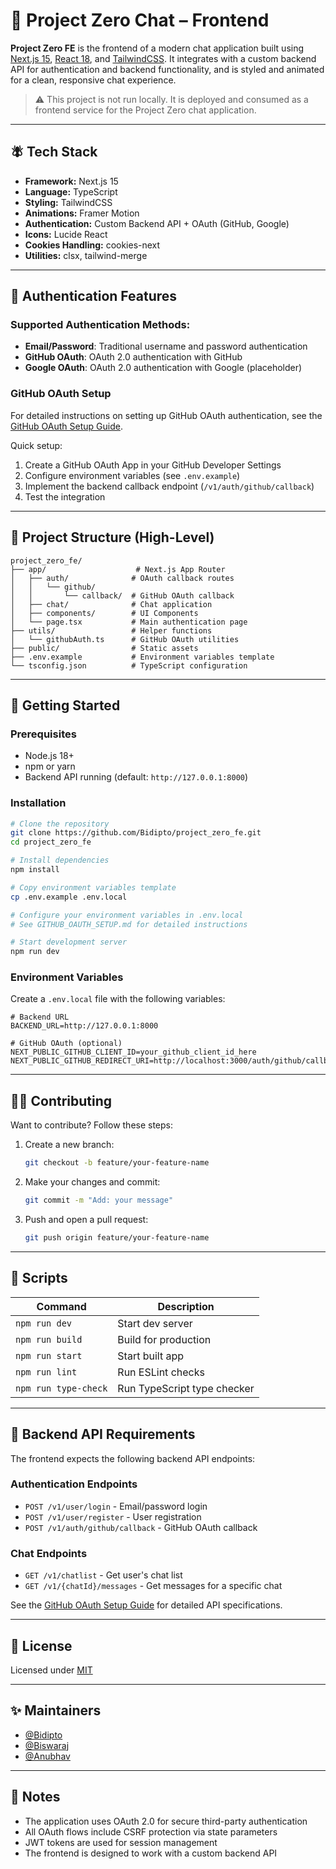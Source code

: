 # 💬 Project Zero Chat – Frontend

**Project Zero FE** is the frontend of a modern chat application built using [Next.js 15](https://nextjs.org/), [React 18](https://reactjs.org/), and [TailwindCSS](https://tailwindcss.com/). It integrates with a custom backend API for authentication and backend functionality, and is styled and animated for a clean, responsive chat experience.

> ⚠️ This project is not run locally. It is deployed and consumed as a frontend service for the Project Zero chat application.

---

## 🪰 Tech Stack

- **Framework:** Next.js 15
- **Language:** TypeScript
- **Styling:** TailwindCSS
- **Animations:** Framer Motion
- **Authentication:** Custom Backend API + OAuth (GitHub, Google)
- **Icons:** Lucide React
- **Cookies Handling:** cookies-next
- **Utilities:** clsx, tailwind-merge

---

## 🔐 Authentication Features

### Supported Authentication Methods:
- **Email/Password**: Traditional username and password authentication
- **GitHub OAuth**: OAuth 2.0 authentication with GitHub
- **Google OAuth**: OAuth 2.0 authentication with Google (placeholder)

### GitHub OAuth Setup
For detailed instructions on setting up GitHub OAuth authentication, see the [GitHub OAuth Setup Guide](./GITHUB_OAUTH_SETUP.md).

Quick setup:
1. Create a GitHub OAuth App in your GitHub Developer Settings
2. Configure environment variables (see `.env.example`)
3. Implement the backend callback endpoint (`/v1/auth/github/callback`)
4. Test the integration

---

## 📁 Project Structure (High-Level)

```
project_zero_fe/
├── app/                    # Next.js App Router
│   ├── auth/              # OAuth callback routes
│   │   └── github/
│   │       └── callback/  # GitHub OAuth callback
│   ├── chat/              # Chat application
│   ├── components/        # UI Components
│   └── page.tsx           # Main authentication page
├── utils/                 # Helper functions
│   └── githubAuth.ts      # GitHub OAuth utilities
├── public/                # Static assets
├── .env.example           # Environment variables template
└── tsconfig.json          # TypeScript configuration
```

---

## 🚀 Getting Started

### Prerequisites
- Node.js 18+ 
- npm or yarn
- Backend API running (default: `http://127.0.0.1:8000`)

### Installation

```bash
# Clone the repository
git clone https://github.com/Bidipto/project_zero_fe.git
cd project_zero_fe

# Install dependencies
npm install

# Copy environment variables template
cp .env.example .env.local

# Configure your environment variables in .env.local
# See GITHUB_OAUTH_SETUP.md for detailed instructions

# Start development server
npm run dev
```

### Environment Variables

Create a `.env.local` file with the following variables:

```env
# Backend URL
BACKEND_URL=http://127.0.0.1:8000

# GitHub OAuth (optional)
NEXT_PUBLIC_GITHUB_CLIENT_ID=your_github_client_id_here
NEXT_PUBLIC_GITHUB_REDIRECT_URI=http://localhost:3000/auth/github/callback
```

---

## 🧑‍💻 Contributing

Want to contribute? Follow these steps:

1. Create a new branch:

   ```bash
   git checkout -b feature/your-feature-name
   ```

2. Make your changes and commit:

   ```bash
   git commit -m "Add: your message"
   ```

3. Push and open a pull request:

   ```bash
   git push origin feature/your-feature-name
   ```

---

## 📆 Scripts

| Command              | Description                 |
| -------------------- | --------------------------- |
| `npm run dev`        | Start dev server            |
| `npm run build`      | Build for production        |
| `npm run start`      | Start built app             |
| `npm run lint`       | Run ESLint checks           |
| `npm run type-check` | Run TypeScript type checker |

---

## 🔧 Backend API Requirements

The frontend expects the following backend API endpoints:

### Authentication Endpoints
- `POST /v1/user/login` - Email/password login
- `POST /v1/user/register` - User registration
- `POST /v1/auth/github/callback` - GitHub OAuth callback

### Chat Endpoints
- `GET /v1/chatlist` - Get user's chat list
- `GET /v1/{chatId}/messages` - Get messages for a specific chat

See the [GitHub OAuth Setup Guide](./GITHUB_OAUTH_SETUP.md) for detailed API specifications.

---

## 📄 License

Licensed under [MIT](LICENSE)

---

## ✨ Maintainers

- [@Bidipto](https://github.com/Bidipto)
- [@Biswaraj](https://github.com/Biswarajace)
- [@Anubhav](https://github.com/anubhav126)

---

## 📌 Notes

- The application uses OAuth 2.0 for secure third-party authentication
- All OAuth flows include CSRF protection via state parameters
- JWT tokens are used for session management
- The frontend is designed to work with a custom backend API
